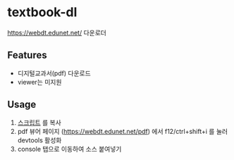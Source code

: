 
# textbook-dl

https://webdt.edunet.net/ 다운로더



## Features

- 디지털교과서(pdf) 다운로드
- viewer는 미지원


## Usage

1. [스크립트](https://raw.githubusercontent.com/yeorinhieut/textbook-dl/main/index.js) 를 복사
2. pdf 뷰어 페이지 (https://webdt.edunet.net/pdf) 에서 f12/ctrl+shift+i 를 눌러 devtools 활성화
3. console 탭으로 이동하여 소스 붙여넣기

